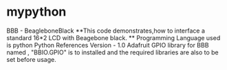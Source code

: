 mypython
========
BBB - BeagleboneBlack
**This code demonstrates,how to interface a standard 16*2 LCD with Beagebone black.
** Programming Language used is python
Python References
Version - 1.0
Adafruit GPIO library for BBB named , "BBIO.GPIO" is to installed and the required libraries are also to be set before 
usage.
